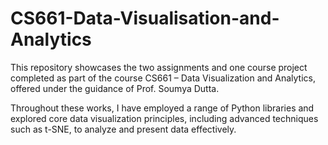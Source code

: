 # CS661-Data-Visualisation-and-Analytics
This repository showcases the two assignments and one course project completed as part of the course CS661 – Data Visualization and Analytics, offered under the guidance of Prof. Soumya Dutta.

Throughout these works, I have employed a range of Python libraries and explored core data visualization principles, including advanced techniques such as t-SNE, to analyze and present data effectively.
